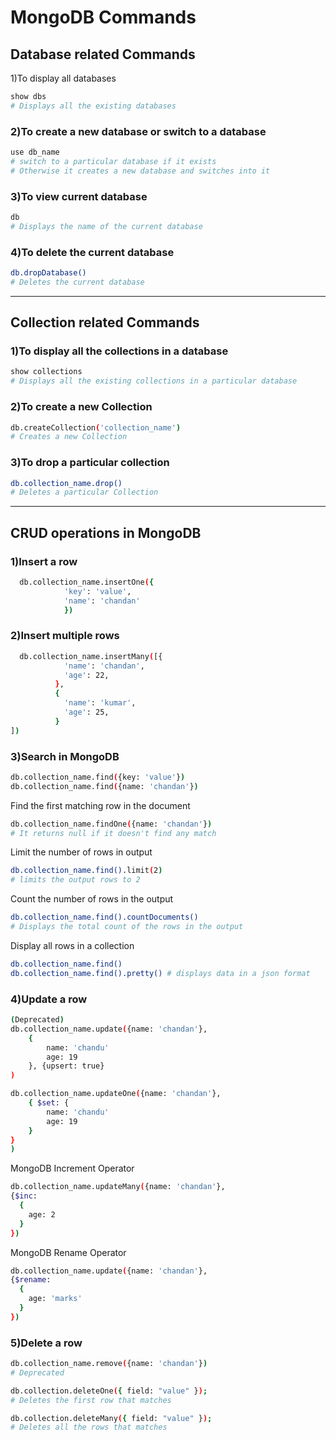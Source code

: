 # MongoDB Commands

## Database related Commands
1)To display all databases 
```sh
show dbs
# Displays all the existing databases 
```

### 2)To create a new database or switch to a database
```sh
use db_name
# switch to a particular database if it exists
# Otherwise it creates a new database and switches into it
```
### 3)To view current database
```sh
db
# Displays the name of the current database
```
### 4)To delete the current database
```sh
db.dropDatabase()
# Deletes the current database
```
----
## Collection related Commands
### 1)To display all the collections in a database
```sh
show collections
# Displays all the existing collections in a particular database
```
### 2)To create a new Collection
```sh
db.createCollection('collection_name')
# Creates a new Collection
```
### 3)To drop a particular collection
```sh
db.collection_name.drop()
# Deletes a particular Collection
```
----
## CRUD operations in MongoDB
### 1)**Insert a row** 
```sh
  db.collection_name.insertOne({
            'key': 'value',
            'name': 'chandan'
            })
```
### 2)**Insert multiple rows**
```sh
  db.collection_name.insertMany([{
            'name': 'chandan',
            'age': 22,
          },
          {
            'name': 'kumar',
            'age': 25,
          }
])
```
### 3)**Search in MongoDB**
```sh
db.collection_name.find({key: 'value'})
db.collection_name.find({name: 'chandan'})
```
Find the first matching row in the document
```sh
db.collection_name.findOne({name: 'chandan'})
# It returns null if it doesn't find any match
```
Limit the number of rows in output
```sh
db.collection_name.find().limit(2)
# limits the output rows to 2
```
Count the number of rows in the output
```sh
db.collection_name.find().countDocuments()
# Displays the total count of the rows in the output
```
Display all rows in a collection
```sh
db.collection_name.find()
db.collection_name.find().pretty() # displays data in a json format
```
### 4)**Update a row**
```sh
(Deprecated)
db.collection_name.update({name: 'chandan'},
    {
        name: 'chandu'
        age: 19
    }, {upsert: true}
)
```
```sh
db.collection_name.updateOne({name: 'chandan'},
    { $set: {
        name: 'chandu'
        age: 19
    }
}
)
```
MongoDB Increment Operator
```sh
db.collection_name.updateMany({name: 'chandan'},
{$inc:
  {
    age: 2
  }
})
```
MongoDB Rename Operator
```sh
db.collection_name.update({name: 'chandan'},
{$rename:
  {
    age: 'marks'
  }
})
```
### 5)**Delete a row**
```sh
db.collection_name.remove({name: 'chandan'})
# Deprecated
```
```sh
db.collection.deleteOne({ field: "value" });
# Deletes the first row that matches
```
```sh
db.collection.deleteMany({ field: "value" });
# Deletes all the rows that matches
```
